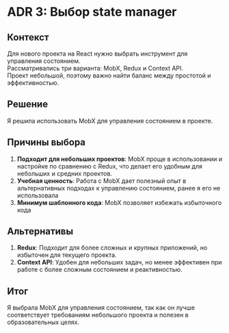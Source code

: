 # ADR 3: Выбор state manager

## Контекст

Для нового проекта на React нужно выбрать инструмент для управления состоянием.  
Рассматривались три варианта: MobX, Redux и Context API.  
Проект небольшой, поэтому важно найти баланс между простотой и эффективностью.

## Решение

Я решила использовать MobX для управления состоянием в проекте.

## Причины выбора

1. **Подходит для небольших проектов**: MobX проще в использовании и настройке по сравнению с Redux,
   что делает его удобным для небольших и средних проектов.
2. **Учебная ценность**: Работа с MobX дает полезный опыт в альтернативных подходах к управлению состоянием,
   ранее я его не использовала
3. **Минимум шаблонного кода**: MobX позволяет избежать избыточного кода

## Альтернативы

1. **Redux**: Подходит для более сложных и крупных приложений, но избыточен для текущего проекта.
2. **Context API**: Удобен для небольших задач, но менее эффективен при работе с более сложным состоянием и
   реактивностью.

## Итог

Я выбрала MobX для управления состоянием, так как он лучше соответствует требованиям небольшого проекта и полезен в
образовательных целях.